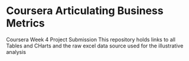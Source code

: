 # Coursera Articulating Business Metrics
Coursera Week 4 Project Submission
This repository holds links to all Tables and CHarts and the raw excel data source used for the illustrative analysis
